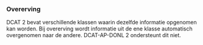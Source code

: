 ### Overerving

DCAT 2 bevat verschillende klassen waarin dezelfde informatie opgenomen kan worden. Bij overerving wordt informatie uit de ene klasse automatisch overgenomen naar de andere. DCAT-AP-DONL 2 ondersteunt dit niet.  